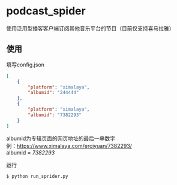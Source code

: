 # podcast_spider
使用泛用型播客客户端订阅其他音乐平台的节目（目前仅支持喜马拉雅）

## 使用
填写config.json  
```json
[
    {
        "platform": "ximalaya",
        "albumid": "244444"
    },
    {
        "platform": "ximalaya",
        "albumid": "7382293"
    }
]
```
albumid为专辑页面的网页地址的最后一串数字  
例：https://www.ximalaya.com/erciyuan/7382293/  
albumid = *7382293*


运行
```
$ python run_sprider.py
```

